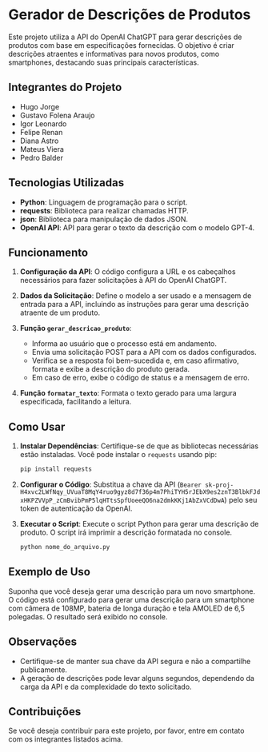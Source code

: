 # Gerador de Descrições de Produtos

Este projeto utiliza a API do OpenAI ChatGPT para gerar descrições de produtos com base em especificações fornecidas. O objetivo é criar descrições atraentes e informativas para novos produtos, como smartphones, destacando suas principais características.

## Integrantes do Projeto

- Hugo Jorge
- Gustavo Folena Araujo
- Igor Leonardo
- Felipe Renan
- Diana Astro
- Mateus Viera
- Pedro Balder

## Tecnologias Utilizadas

- **Python**: Linguagem de programação para o script.
- **requests**: Biblioteca para realizar chamadas HTTP.
- **json**: Biblioteca para manipulação de dados JSON.
- **OpenAI API**: API para gerar o texto da descrição com o modelo GPT-4.

## Funcionamento

1. **Configuração da API**: O código configura a URL e os cabeçalhos necessários para fazer solicitações à API do OpenAI ChatGPT.

2. **Dados da Solicitação**: Define o modelo a ser usado e a mensagem de entrada para a API, incluindo as instruções para gerar uma descrição atraente de um produto.

3. **Função `gerar_descricao_produto`**:
   - Informa ao usuário que o processo está em andamento.
   - Envia uma solicitação POST para a API com os dados configurados.
   - Verifica se a resposta foi bem-sucedida e, em caso afirmativo, formata e exibe a descrição do produto gerada.
   - Em caso de erro, exibe o código de status e a mensagem de erro.

4. **Função `formatar_texto`**: Formata o texto gerado para uma largura especificada, facilitando a leitura.

## Como Usar

1. **Instalar Dependências**: Certifique-se de que as bibliotecas necessárias estão instaladas. Você pode instalar o `requests` usando pip:

    ```bash
    pip install requests
    ```

2. **Configurar o Código**: Substitua a chave da API (`Bearer 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`) pelo seu token de autenticação da OpenAI.

3. **Executar o Script**: Execute o script Python para gerar uma descrição de produto. O script irá imprimir a descrição formatada no console.

    ```bash
    python nome_do_arquivo.py
    ```

## Exemplo de Uso

Suponha que você deseja gerar uma descrição para um novo smartphone. O código está configurado para gerar uma descrição para um smartphone com câmera de 108MP, bateria de longa duração e tela AMOLED de 6,5 polegadas. O resultado será exibido no console.

## Observações

- Certifique-se de manter sua chave da API segura e não a compartilhe publicamente.
- A geração de descrições pode levar alguns segundos, dependendo da carga da API e da complexidade do texto solicitado.

## Contribuições

Se você deseja contribuir para este projeto, por favor, entre em contato com os integrantes listados acima.

